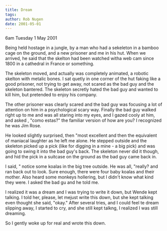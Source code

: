 ```yaml
---
title: Dream
tags: 
author: Rob Nugen
date: 2001-05-01
---
```


<p class=date>6am Tuesday 1 May 2001</p>

<p class=dream>Being held hostage in a jungle, by a man who had a sekeleton in a bamboo cage on the ground, and a new prisoner and me in his hut.  When we arrived, he said that the skelton had been watched witha web cam since 1800 in a cathedral in France or something.</p>

<p class=dream>The skeleton moved, and actually was completely animated, a robotic skelton with metalic bones.  I sat quetly in one corner of the hut faking like a good prisoner, not trying to get away, not scared as the bad guy and the skeleton bantered.  The skeleton secretly hated the bad guy and wanted to kill him, but pretended to enjoy his company.</p>

<p class=dream>The other prisoner was clearly scared and the bad guy was focusing a lot of attention on him in a psychological scary way.  Finally the bad guy walked right up to me and was all staring into my eyes, and I gazed cooly at him, and asked , "como estas?" the familiar version of how are you?  I recognized he was Jim Rose.</p>

<p class=dream>He looked slightly surprised, then "most excellent and then the equivalent of maniacal laughter as he left me alone.  He stepped outside and the skeleton picked up a pick (like for digging in a mine - a big pick) and was going to swing it into the bad guy's back.  The skeleton never did it though, and hid the pick in a suitcase on the ground as the bad guy came back in.</p>

<p class=dream>I said, " notice some koalas in the big tree outside.  He was all, "really?  and ran back out to look.  Sure enough, there were four baby koalas and their mother.  Also heard some monkeys hollering, but I didn't know what kind they were.   I asked the bad gu and he told me.</p>

<p class=dream>I realized it was a dream and I was trying to write it down, but Wende kept talking.  I told her, please, let mejust write this down, but she kept talking even thought she said, "okay."  After several tries, and I could feel te dream slipping away, I started to cry, and she still kept talkng, I realized I was still dreaming.</p>

<p>So I gently woke up for real and wrote this down.</p>
